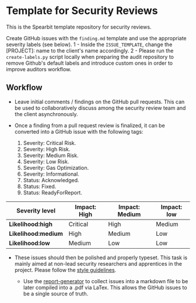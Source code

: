 # Template for Security Reviews

This is the Spearbit template repository for security reviews.

Create GitHub issues with the `finding.md` template and use the appropriate severity labels (see below).
1 - Inside the `ISSUE_TEMPLATE`, change the [PROJECT]: name to the client's name accordingly. 
2 - Please run the `create-labels.py` script locally when preparing the audit repository to remove Github's default labels and introduce custom ones in order to improve auditors workflow.

## Workflow

- Leave initial comments / findings on the GitHub pull requests. This can be used to collaboratively
  discuss among the security review team and the client asynchronously.

- Once a finding from a pull request review is finalized, it can be converted into a GitHub issue with the following tags:

  1. Severity: Critical Risk.
  2. Severity: High Risk.
  3. Severity: Medium Risk.
  4. Severity: Low Risk.
  5. Severity: Gas Optimization.
  6. Severity: Informational.
  7. Status: Acknowledged.
  8. Status: Fixed.
  9. Status: ReadyForReport.

| Severity level        | Impact: High | Impact: Medium | Impact: low |
| --------------------- | ------------ | -------------- | ----------- |
| **Likelihood:high**   | Critical     | High           | Medium      |
| **Likelihood:medium** | High         | Medium         | Low         |
| **Likelihood:low**    | Medium       | Low            | Low         |

- These issues should then be polished and properly typeset. This task is mainly aimed at non-lead security researchers and apprentices in the project. Please follow the [style guidelines](https://hackmd.io/@spearbit/S1T63tOqt).

  - Use the [report-generator](https://github.com/spearbit-audits/report-generator-template_v.2) to collect issues into a markdown file to be later compiled into a .pdf via LaTex. This allows the GitHub issues to be a single source of truth.

